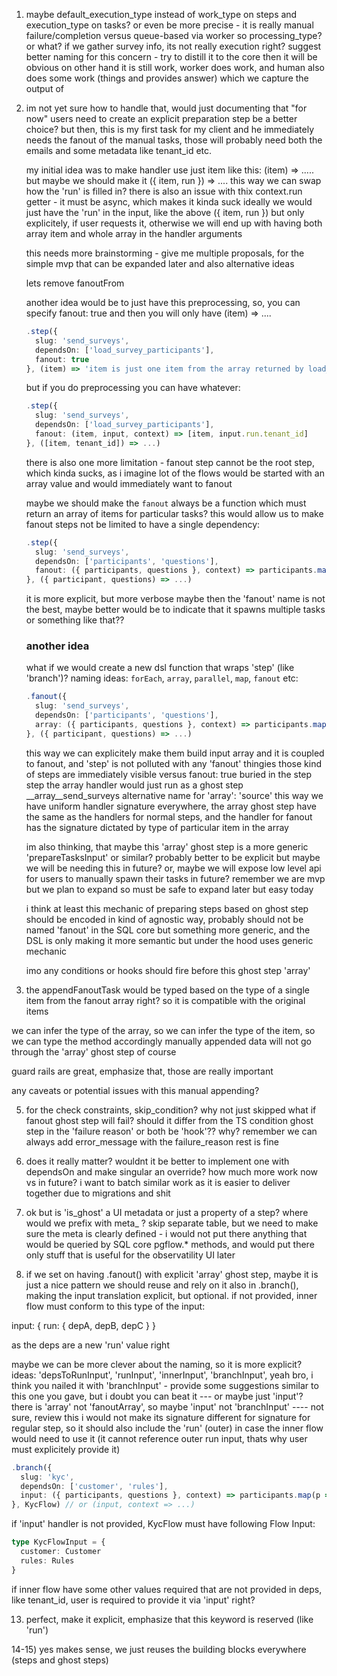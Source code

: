 1) maybe default_execution_type instead of work_type on steps and execution_type on tasks?
   or even be more precise - it is really manual failure/completion versus queue-based via worker
   so processing_type? or what? 
   if we gather survey info, its not really execution right?
   suggest better naming for this concern - try to distill it to the core then it will be obvious
   on other hand it is still work, worker does work, and human also does some work (things and provides answer) which we capture the output of

2) im not yet sure how to handle that, would just documenting that "for now" users need to create an explicit preparation step be a better choice?
   but then, this is my first task for my client and he immediately needs the fanout of the manual tasks, those will probably need both the emails and some metadata like tenant_id etc.

   my initial idea was to make handler use just item like this: (item) => .....
   but maybe we should make it ({ item, run }) => ....
   this way we can swap how the 'run' is filled in?
   there is also an issue with thix context.run getter - it must be async, which makes it kinda suck
   ideally we would just have the 'run' in the input, like the above ({ item, run }) but only explicitely, if user requests it, otherwise we will end up with having both array item and whole array in the handler arguments

   this needs more brainstorming - give me multiple proposals, for the simple mvp that can be expanded later and also alternative ideas

   lets remove fanoutFrom

   another idea would be to just have this preprocessing, so, you can specify fanout: true and then you will only have (item) => ....

   ```ts
   .step({
     slug: 'send_surveys',
     dependsOn: ['load_survey_participants'],
     fanout: true
   }, (item) => 'item is just one item from the array returned by load_survey_participants')
   ```
   
   but if you do preprocessing you can have whatever:

   
   ```ts
   .step({
     slug: 'send_surveys',
     dependsOn: ['load_survey_participants'],
     fanout: (item, input, context) => [item, input.run.tenant_id]
   }, ([item, tenant_id]) => ...)
   ```

   there is also one more limitation - fanout step cannot be the root step, which kinda sucks, as i imagine lot of the flows would be started with an array value and would immediately want to fanout

   maybe we should make the `fanout` always be a function which must return an array of items for particular tasks?
   this would allow us to make fanout steps not be limited to have a single dependency:

   ```ts
   .step({
     slug: 'send_surveys',
     dependsOn: ['participants', 'questions'],
     fanout: ({ participants, questions }, context) => participants.map(p => ({ p, questions }))
   }, ({ participant, questions) => ...)
   ```

   it is more explicit, but more verbose
   maybe then the 'fanout' name is not the best, maybe better would be to indicate that it spawns multiple tasks or something like that??

   ### another idea

   what if we would create a new dsl function that wraps 'step' (like 'branch')?
   naming ideas: `forEach`, `array`, `parallel`, `map`, `fanout` etc:

   ```ts
   .fanout({
     slug: 'send_surveys',
     dependsOn: ['participants', 'questions'],
     array: ({ participants, questions }, context) => participants.map(p => ({ p, questions }))
   }, ({ participant, questions) => ...)
   ```

   this way we can explicitely make them build input array and it is coupled to fanout, and 'step' is not polluted with any 'fanout' thingies
   those kind of steps are immediately visible versus fanout: true buried in the step step
   the array handler would just run as a ghost step __array__send_surveys
   alternative name for 'array': 'source'
   this way we have uniform handler signature everywhere, the array ghost step have the same as the handlers for normal steps, and the handler for fanout has the signature dictated by type of particular item in the array

   im also thinking, that maybe this 'array' ghost step is a more generic 'prepareTasksInput' or similar? 
   probably better to be explicit but maybe we will be needing this in future?
   or, maybe we will expose low level api for users to manually spawn their tasks in future?
   remember we are mvp but we plan to expand so must be safe to expand later but easy today

   i think at least this mechanic of preparing steps based on ghost step should be encoded in kind of agnostic way, probably should not be named 'fanout' in the SQL core but something more generic, and the DSL is only making it more semantic but under the hood uses generic mechanic

   imo any conditions or hooks should fire before this ghost step 'array'


3) the appendFanoutTask would be typed based on the type of a single item from the fanout array right? so it is compatible with the original items

we can infer the type of the array, so we can infer the type of the item, so we can type the method accordingly
manually appended data will not go through the 'array' ghost step of course

guard rails are great, emphasize that, those are really important

any caveats or potential issues with this manual appending?

5) for the check constraints, skip_condition? why not just skipped
what if fanout ghost step will fail? should it differ from the TS condition ghost step in the 'failure reason' or both be 'hook'?? why?
remember we can always add error_message with the failure_reason
rest is fine

7) does it really matter? wouldnt it be better to implement one with dependsOn and make singular an override? how much more work now vs in future? i want to batch similar work as it is easier to deliver together due to migrations and shit

8) ok but is 'is_ghost' a UI metadata or just a property of a step? where would we prefix with meta_ ?
skip separate table, but we need to make sure the meta is clearly defined - i would not put there anything that would be queried by SQL core pgflow.* methods, and would put there only stuff that is useful for the observatility UI later

9) if we set on having .fanout() with explicit 'array' ghost step, maybe it is just a nice pattern we should reuse and rely on it also in .branch(), making the input translation explicit, but optional. if not provided, inner flow must conform to this type of the input:

input: { run: { depA, depB, depC } }

as the deps are a new 'run' value right

maybe we can be more clever about the naming, so it is more explicit?
ideas: 'depsToRunInput', 'runInput', 'innerInput', 'branchInput', yeah bro, i think you nailed it with 'branchInput' - provide some suggestions similar to this one you gave, but i doubt you can beat it --- or maybe just 'input'? there is 'array' not 'fanoutArray', so maybe 'input' not 'branchInput' ---- not sure, review this
i would not make its signature different for signature for regular step, so it should also include the 'run' (outer) in case the inner flow would need to use it (it cannot reference outer run input, thats why user must explicitely provide it)

   ```ts
   .branch({
     slug: 'kyc',
     dependsOn: ['customer', 'rules'],
     input: ({ participants, questions }, context) => participants.map(p => ({ p, questions }))
   }, KycFlow) // or (input, context => ...)
   ```

   if 'input' handler is not provided, KycFlow must have following Flow Input:

```ts
type KycFlowInput = {
  customer: Customer
  rules: Rules
}
```

if inner flow have some other values required that are not provided in deps, like tenant_id, user is required to provide it via 'input' right?

13) perfect, make it explicit, emphasize that this keyword is reserved (like 'run')

14-15) yes makes sense, we just reuses the building blocks everywhere (steps and ghost steps)
